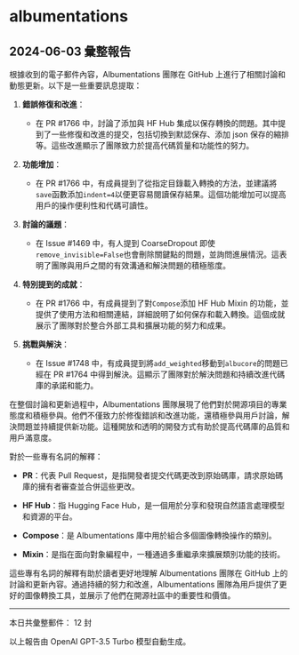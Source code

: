 # albumentations

## 2024-06-03 彙整報告

根據收到的電子郵件內容，Albumentations 團隊在 GitHub 上進行了相關討論和動態更新。以下是一些重要訊息提取：

1. **錯誤修復和改進**：

   - 在 PR #1766 中，討論了添加與 HF Hub 集成以保存轉換的問題。其中提到了一些修復和改進的提交，包括切換到默認保存、添加 json 保存的縮排等。這些改進顯示了團隊致力於提高代碼質量和功能性的努力。

2. **功能增加**：

   - 在 PR #1766 中，有成員提到了從指定目錄載入轉換的方法，並建議將`save`函數添加`indent=4`以便更容易閱讀保存結果。這個功能增加可以提高用戶的操作便利性和代碼可讀性。

3. **討論的議題**：

   - 在 Issue #1469 中，有人提到 CoarseDropout 即使`remove_invisible=False`也會刪除關鍵點的問題，並詢問進展情況。這表明了團隊與用戶之間的有效溝通和解決問題的積極態度。

4. **特別提到的成就**：

   - 在 PR #1766 中，有成員提到了對`Compose`添加 HF Hub Mixin 的功能，並提供了使用方法和相關連結，詳細說明了如何保存和載入轉換。這個成就展示了團隊對於整合外部工具和擴展功能的努力和成果。

5. **挑戰與解決**：

   - 在 Issue #1748 中，有成員提到將`add_weighted`移動到`albucore`的問題已經在 PR #1764 中得到解決。這顯示了團隊對於解決問題和持續改進代碼庫的承諾和能力。

在整個討論和更新過程中，Albumentations 團隊展現了他們對於開源項目的專業態度和積極參與。他們不僅致力於修復錯誤和改進功能，還積極參與用戶討論，解決問題並持續提供新功能。這種開放和透明的開發方式有助於提高代碼庫的品質和用戶滿意度。

對於一些專有名詞的解釋：

- **PR**：代表 Pull Request，是指開發者提交代碼更改到原始碼庫，請求原始碼庫的擁有者審查並合併這些更改。

- **HF Hub**：指 Hugging Face Hub，是一個用於分享和發現自然語言處理模型和資源的平台。

- **Compose**：是 Albumentations 庫中用於組合多個圖像轉換操作的類別。

- **Mixin**：是指在面向對象編程中，一種通過多重繼承來擴展類別功能的技術。

這些專有名詞的解釋有助於讀者更好地理解 Albumentations 團隊在 GitHub 上的討論和更新內容。通過持續的努力和改進，Albumentations 團隊為用戶提供了更好的圖像轉換工具，並展示了他們在開源社區中的重要性和價值。

---

本日共彙整郵件： 12 封

以上報告由 OpenAI GPT-3.5 Turbo 模型自動生成。
